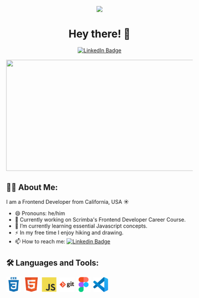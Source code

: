 <div id="header" align="center">
  <img src="https://i.giphy.com/media/v1.Y2lkPTc5MGI3NjExd2RkdDc5ZTkwcmhudmk2b3BwOHd0Zmc2bjF6djZrcm9wc2EyenQ5MSZlcD12MV9pbnRlcm5hbF9naWZfYnlfaWQmY3Q9Zw/xckpvtJhGi3TpQKRrW/giphy.gif" width="100"/>
  <h1>Hey there! 👋</h1>
  <div id="badges">
    <a href="https://www.linkedin.com/in/vicente-r-hernandez/">
      <img src="https://img.shields.io/badge/LinkedIn-blue?style=for-the-badge&logo=linkedin&logoColor=white" alt="LinkedIn Badge"/>
    </a>
  <!--   <a href="your-youtube-URL">
      <img src="https://img.shields.io/badge/YouTube-red?style=for-the-badge&logo=youtube&logoColor=white" alt="Youtube Badge"/>
    </a>
    <a href="your-twitter-URL">
      <img src="https://img.shields.io/badge/Twitter-blue?style=for-the-badge&logo=twitter&logoColor=white" alt="Twitter Badge"/>
    </a> -->
  </div>
  <img src="https://komarev.com/ghpvc/?username=vrhernandez&style=flat-square&color=blue" alt=""/>
</div>

<div align="center">
  <img src="https://i.giphy.com/media/v1.Y2lkPTc5MGI3NjExOWZqdXhmMzgyZXNxZmhrZjk5NHI3aDltdXF3eDQ3dW1hdDBqa3dnaSZlcD12MV9pbnRlcm5hbF9naWZfYnlfaWQmY3Q9Zw/C3gZCY92Cwyxq/giphy.gif" width="600" height="300"/>
</div>

## 👨‍💻 About Me:
I am a Frontend Developer from California, USA ☀️
- 😄 Pronouns: he/him
- 🔭 Currently working on Scrimba's Frontend Developer Career Course.
- 🌱 I’m currently learning essential Javascript concepts.
- ⚡ In my free time I enjoy hiking and drawing.
- 📫 How to reach me: [![Linkedin Badge](https://img.shields.io/badge/-vicente--r--hernandez-blue?style=flat&logo=Linkedin&logoColor=white)](https://www.linkedin.com/in/vicente-r-hernandez/)
<!-- - 👯 I’m looking to collaborate on ...
- 🤔 I’m looking for help with ...
- 💬 Ask me about ... -->
<!-- - ⚡ Fun fact: ... -->

## 🛠️ Languages and Tools:
<div>
  <img src="https://github.com/devicons/devicon/blob/master/icons/css3/css3-plain-wordmark.svg"  title="CSS3" alt="CSS" width="40" height="40"/>&nbsp;
  <img src="https://github.com/devicons/devicon/blob/master/icons/html5/html5-original.svg" title="HTML5" alt="HTML" width="40" height="40"/>&nbsp;
  <img src="https://github.com/devicons/devicon/blob/master/icons/javascript/javascript-original.svg" title="JavaScript" alt="JavaScript" width="40" height="40"/>&nbsp;
  <img src="https://github.com/devicons/devicon/blob/master/icons/git/git-original-wordmark.svg" title="Git" **alt="Git" width="40" height="40"/>
<!--   <img src="https://github.com/devicons/devicon/blob/master/icons/react/react-original-wordmark.svg" title="React" alt="React" width="40" height="40"/>&nbsp; -->
<!--   <img src="https://github.com/devicons/devicon/blob/master/icons/markdown/markdown-original.svg" title="Markdown" alt="Markdown" width="40" height="40" color="white"/>&nbsp; -->
  <img src="https://github.com/devicons/devicon/blob/master/icons/figma/figma-original.svg" title="Figma" alt="Figma" width="40" height="40"/>&nbsp;
  <img src="https://github.com/devicons/devicon/blob/master/icons/vscode/vscode-original.svg" title="VS Code" alt="VS Code" width="40" height="40"/>&nbsp;
</div>

<!--
**vrhernandez/vrhernandez** is a ✨ _special_ ✨ repository because its `README.md` (this file) appears on your GitHub profile.

Here are some ideas to get you started:

- 🔭 I’m currently working on ...
- 🌱 I’m currently learning ...
- 👯 I’m looking to collaborate on ...
- 🤔 I’m looking for help with ...
- 💬 Ask me about ...
- 📫 How to reach me: ...
- 😄 Pronouns: ...
- ⚡ Fun fact: ...
-->

